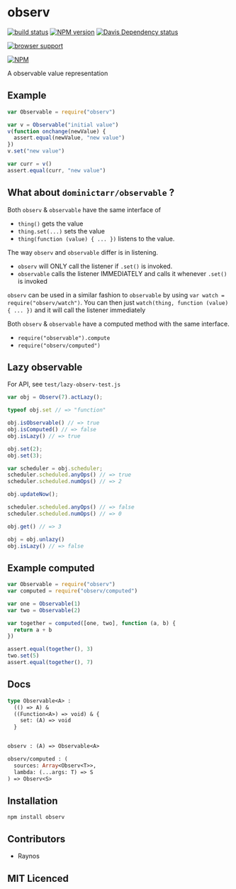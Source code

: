 # observ

[![build status][1]][2] [![NPM version][3]][4] [![Davis Dependency status][9]][10]

[![browser support][11]][12]

[![NPM][13]][14]

A observable value representation

## Example

```js
var Observable = require("observ")

var v = Observable("initial value")
v(function onchange(newValue) {
  assert.equal(newValue, "new value")
})
v.set("new value")

var curr = v()
assert.equal(curr, "new value")
```


## What about `dominictarr/observable` ?

Both `observ` & `observable` have the same interface of

 - `thing()` gets the value
 - `thing.set(...)` sets the value
 - `thing(function (value) { ... })` listens to the value.

The way `observ` and `observable` differ is in listening.

 - `observ` will ONLY call the listener if `.set()` is invoked.
 - `observable` calls the listener IMMEDIATELY and calls it whenever
  `.set()` is invoked

`observ` can be used in a similar fashion to `observable` by using
  `var watch = require("observ/watch")`. You can then just
  `watch(thing, function (value) { ... })` and it will call the
  listener immediately

Both `observ` & `observable` have a computed method with the same
  interface.

 - `require("observable").compute`
 - `require("observ/computed")`


## Lazy observable

For API, see `test/lazy-observ-test.js`

```js
var obj = Observ(7).actLazy();

typeof obj.set // => "function"

obj.isObservable() // => true
obj.isComputed() // => false
obj.isLazy() // => true

obj.set(2);
obj.set(3);

var scheduler = obj.scheduler;
scheduler.scheduled.anyOps() // => true
scheduler.scheduled.numOps() // => 2

obj.updateNow();

scheduler.scheduled.anyOps() // => false
scheduler.scheduled.numOps() // => 0

obj.get() // => 3

obj = obj.unlazy()
obj.isLazy() // => false
```

## Example computed

```js
var Observable = require("observ")
var computed = require("observ/computed")

var one = Observable(1)
var two = Observable(2)

var together = computed([one, two], function (a, b) {
  return a + b
})

assert.equal(together(), 3)
two.set(5)
assert.equal(together(), 7)
```

## Docs

```ocaml
type Observable<A> :
  (() => A) &
  ((Function<A>) => void) & {
    set: (A) => void
  }


observ : (A) => Observable<A>

observ/computed : (
  sources: Array<Observ<T>>,
  lambda: (...args: T) => S
) => Observ<S>
```


## Installation

`npm install observ`

## Contributors

 - Raynos

## MIT Licenced

  [1]: https://secure.travis-ci.org/Raynos/observ.png
  [2]: https://travis-ci.org/Raynos/observ
  [3]: https://badge.fury.io/js/observ.png
  [4]: https://badge.fury.io/js/observ
  [5]: https://coveralls.io/repos/Raynos/observ/badge.png
  [6]: https://coveralls.io/r/Raynos/observ
  [7]: https://gemnasium.com/Raynos/observ.png
  [8]: https://gemnasium.com/Raynos/observ
  [9]: https://david-dm.org/Raynos/observ.png
  [10]: https://david-dm.org/Raynos/observ
  [11]: https://ci.testling.com/Raynos/observ.png
  [12]: https://ci.testling.com/Raynos/observ
  [13]: http://nodei.co/npm/observ.png
  [14]: http://nodei.co/npm/observ

